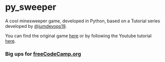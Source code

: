 # py_sweeper
A cool minesweeper game, developed in Python, based on a Tutorial series developed by [@jumdevops19](https://github.com/jimdevops19).

You can find the original game [here](https://github.com/jimdevops19/MinesweeperGame) or by following the Youtube tutorial [here](https://www.youtube.com/watch?v=OqbGRZx4xUc&t=1s).

### Big ups for [freeCodeCamp.org](freecodecamp.org)
